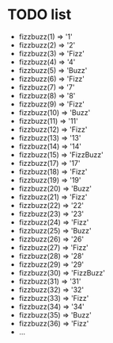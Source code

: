 # TODO list

- fizzbuzz(1) => '1'
- fizzbuzz(2) => '2'
- fizzbuzz(3) => 'Fizz'
- fizzbuzz(4) => '4'
- fizzbuzz(5) => 'Buzz'
- fizzbuzz(6) => 'Fizz'
- fizzbuzz(7) => '7'
- fizzbuzz(8) => '8'
- fizzbuzz(9) => 'Fizz'
- fizzbuzz(10) => 'Buzz'
- fizzbuzz(11) => '11'
- fizzbuzz(12) => 'Fizz'
- fizzbuzz(13) => '13'
- fizzbuzz(14) => '14'
- fizzbuzz(15) => 'FizzBuzz'
- fizzbuzz(17) => '17'
- fizzbuzz(18) => 'Fizz'
- fizzbuzz(19) => '19'
- fizzbuzz(20) => 'Buzz'
- fizzbuzz(21) => 'Fizz'
- fizzbuzz(22) => '22'
- fizzbuzz(23) => '23'
- fizzbuzz(24) => 'Fizz'
- fizzbuzz(25) => 'Buzz'
- fizzbuzz(26) => '26'
- fizzbuzz(27) => 'Fizz'
- fizzbuzz(28) => '28'
- fizzbuzz(29) => '29'
- fizzbuzz(30) => 'FizzBuzz'
- fizzbuzz(31) => '31'
- fizzbuzz(32) => '32'
- fizzbuzz(33) => 'Fizz'
- fizzbuzz(34) => '34'
- fizzbuzz(35) => 'Buzz'
- fizzbuzz(36) => 'Fizz'
- …
